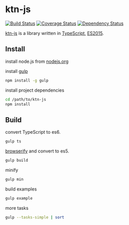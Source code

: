 # ktn-js
[![Build Status](https://travis-ci.org/kittttttan/ktn-js.png?branch=master)](https://travis-ci.org/kittttttan/ktn-js)
[![Coverage Status](https://coveralls.io/repos/kittttttan/ktn-js/badge.png)](https://coveralls.io/r/kittttttan/ktn-js)
[![Dependency Status](https://gemnasium.com/kittttttan/ktn-js.png)](https://gemnasium.com/kittttttan/ktn-js)

[ktn-js](https://github.com/kittttttan/ktn-js) is a library written in [TypeScript](http://www.typescriptlang.org/), [ES2015](https://babeljs.io/docs/learn-es2015/).


## Install

install node.js from [nodejs.org](http://nodejs.org/)

install [gulp](http://gulpjs.com/)

```bash
npm install -g gulp
```

install project dependencies

```bash
cd /path/to/ktn-js
npm install
```

## Build

convert TypeScript to es6.

```bash
gulp ts
```

[browserify](http://browserify.org/) and convert to es5.

```bash
gulp build
```

minify

```bash
gulp min
```

build examples

```bash
gulp example
```

more tasks

```bash
gulp --tasks-simple | sort
```
